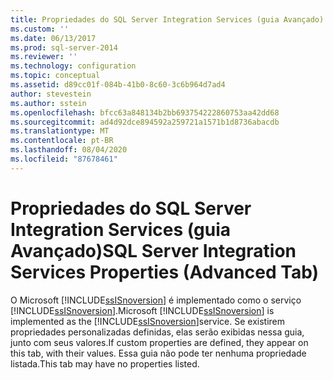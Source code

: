 ```yaml
---
title: Propriedades do SQL Server Integration Services (guia Avançado) | Microsoft Docs
ms.custom: ''
ms.date: 06/13/2017
ms.prod: sql-server-2014
ms.reviewer: ''
ms.technology: configuration
ms.topic: conceptual
ms.assetid: d89cc01f-084b-41b0-8c60-3c6b964d7ad4
author: stevestein
ms.author: sstein
ms.openlocfilehash: bfcc63a848134b2bb693754222860753aa42dd68
ms.sourcegitcommit: ad4d92dce894592a259721a1571b1d8736abacdb
ms.translationtype: MT
ms.contentlocale: pt-BR
ms.lasthandoff: 08/04/2020
ms.locfileid: "87678461"
---
```

# <a name="sql-server-integration-services-properties-advanced-tab"></a><span data-ttu-id="10830-102">Propriedades do SQL Server Integration Services (guia Avançado)</span><span class="sxs-lookup"><span data-stu-id="10830-102">SQL Server Integration Services Properties (Advanced Tab)</span></span>
  <span data-ttu-id="10830-103">O Microsoft [!INCLUDE[ssISnoversion](../../includes/ssisnoversion-md.md)] é implementado como o serviço [!INCLUDE[ssISnoversion](../../includes/ssisnoversion-md.md)].</span><span class="sxs-lookup"><span data-stu-id="10830-103">Microsoft [!INCLUDE[ssISnoversion](../../includes/ssisnoversion-md.md)] is implemented as the [!INCLUDE[ssISnoversion](../../includes/ssisnoversion-md.md)]service.</span></span> <span data-ttu-id="10830-104">Se existirem propriedades personalizadas definidas, elas serão exibidas nessa guia, junto com seus valores.</span><span class="sxs-lookup"><span data-stu-id="10830-104">If custom properties are defined, they appear on this tab, with their values.</span></span> <span data-ttu-id="10830-105">Essa guia não pode ter nenhuma propriedade listada.</span><span class="sxs-lookup"><span data-stu-id="10830-105">This tab may have no properties listed.</span></span>  
  
  
